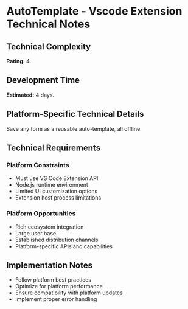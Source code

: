 # AutoTemplate - Vscode Extension Technical Notes

## Technical Complexity
**Rating:** 4.

## Development Time
**Estimated:** 4 days.

## Platform-Specific Technical Details
Save any form as a reusable auto-template, all offline.

## Technical Requirements

### Platform Constraints
- Must use VS Code Extension API
- Node.js runtime environment
- Limited UI customization options
- Extension host process limitations

### Platform Opportunities
- Rich ecosystem integration
- Large user base
- Established distribution channels
- Platform-specific APIs and capabilities

## Implementation Notes
- Follow platform best practices
- Optimize for platform performance
- Ensure compatibility with platform updates
- Implement proper error handling
